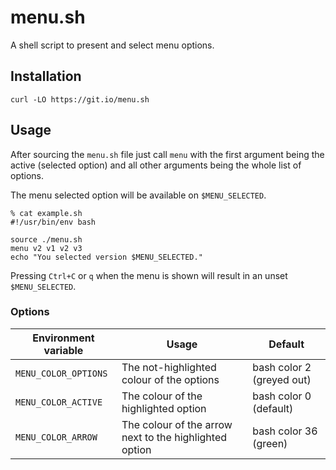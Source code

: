 # menu.sh

A shell script to present and select menu options.


## Installation

```
curl -LO https://git.io/menu.sh
```


## Usage

After sourcing the `menu.sh` file just call `menu` with the first
argument being the active (selected option) and all other arguments
being the whole list of options.

The menu selected option will be available on `$MENU_SELECTED`.

```
% cat example.sh
#!/usr/bin/env bash

source ./menu.sh
menu v2 v1 v2 v3
echo "You selected version $MENU_SELECTED."
```

Pressing `Ctrl+C` or `q` when the menu is shown will result in an unset
`$MENU_SELECTED`.


### Options

| Environment variable    | Usage                                                     | Default                   |
|-------------------------|-----------------------------------------------------------|-------------------------- |
| `MENU_COLOR_OPTIONS`    | The not-highlighted colour of the options                 | bash color 2 (greyed out) |
| `MENU_COLOR_ACTIVE`     | The colour of the highlighted option                      | bash color 0 (default)    |
| `MENU_COLOR_ARROW`      | The colour of the arrow next to the highlighted option    | bash color 36 (green)     |
